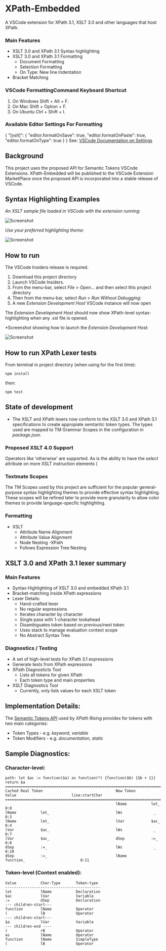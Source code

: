 # XPath-Embedded

A VSCode extension for XPath 3.1, XSLT 3.0 and other languages that host XPath.

### Main Features
- XSLT 3.0 and XPath 3.1 Syntax highlighting
- XSLT 3.0 and XPath 3.1 Formatting
  - Document Formatting
  - Selection Formatting
  - On Type: New line Indentation
- Bracket Matching

### VSCode FormattingCommand Keyboard Shortcut
1. On Windows Shift + Alt + F.
2. On Mac Shift + Option + F.
3. On Ubuntu Ctrl + Shift + I.

### Available Editor Settings For Formatting
{
  "[xslt]": {
    "editor.formatOnSave": true,
    "editor.formatOnPaste": true,
    "editor.formatOnType": true
  }
}
See: [VSCode Documentation on Settings](https://code.visualstudio.com/docs/getstarted/settings)

## Background

This project uses the proposed API for Semantic Tokens VSCode Extensions. XPath-Embedded will be published to the VSCode Extension MarketPlace once the proposed API is incorporated into a stable release of VSCode.

## Syntax Highlighting Examples

_An XSLT sample file loaded in VSCode with the extension running:_

![Screenshot](resources/images/xslt-demo2.png)

_Use your preferred highlighting theme:_

![Screenshot](resources/images/xslt-demo3.png)

## How to run

The VSCode Insiders release is required. 

1. Download this project directory
2. Launch VSCode Insiders.  
3. From the menu-bar, select *File* > *Open...* and then select this project directory
4. Then from the menu-bar, select *Run* > *Run Without Debugging*:
5. A new *Extension Development Host* VSCode instance will now open

The *Extension Development Host* should now show XPath-level syntax-highlighting when any .xsl file is opened.

*Screenshot showing how to launch the *Extension Development Host*:

![Screenshot](resources/images/run-extension.png)

## How to run XPath Lexer tests

From terminal in project directory (when using for the first time):

 ```npm install```

 then:

 ```npm test```


## State of development

- The XSLT and XPath lexers now conform to the XSLT 3.0 and XPath 3.1 specifications to create appropiate semtantic token types. The types used are mapped to TM Grammar Scopes in the configuration in *package.json*.

### Proposed XSLT 4.0 Support
Operators like 'otherwise' are supported. As is the ability to have the *select* attribute on more XSLT instruction elements (

### Textmate Scopes 
The TM Scopes used by this project are sufficient for the popular general-purpose syntax highlighting themes to provide effective syntax highlighting. These scopes will be refined later to provide more granularity to allow color themes to provide language-specfic highlighting.

### Formatting
- XSLT
  - Attribute Name Alignment
  - Attribute Value Alignment
  - Node Nesting
-XPath
  - Follows Expression Tree Nesting


## XSLT 3.0 and XPath 3.1 lexer summary

### Main Features
- Syntax Highlighting of XSLT 3.0 and embedded XPath 3.1
- Bracket-matching inside XPath expressions
- Lexer Details:
	- Hand-crafted lexer
	- No regular expressions
	- Iterates character by character
	- Single pass with 1-character lookahead
	- Disambiguates token based on previous/next token
	- Uses stack to manage evaluation context scope
	- No Abstract Syntax Tree.

### Diagnostics / Testing
- A set of high-level tests for XPath 3.1 expressions
- Generate tests from XPath expressions
- XPath Diagnosticts Tool
	- Lists all tokens for given XPath
	- Each token type and main properties
- XSLT Diagnostics Tool
	- Currently, only lists values for each XSLT token
	
## Implementation Details:

The [Semantic Tokens API](https://github.com/microsoft/vscode/wiki/Semantic-Highlighting-Overview) used by *XPath Rising* provides for tokens with two main categories:
- Token Types - e.g. *keyword*, *variable*
- Token Modifiers - e.g. *documentation*, *static* 

## Sample Diagnostics:

### Character-level:
```
path: let $ac := function($a) as function(*) {function($b) {$b + 1}} return $a
===============================================================================================================
Cached Real Token                                 New Token       Value                         line:startChar
===============================================================================================================
                                                  lName           let_                              0:0
lName           let_                              lWs              _                                0:3
lName           let_                              lVar            $ac_                              0:4
lVar            $ac_                              lWs              _                                0:7
lVar            $ac_                              dSep            :=_                               0:8
dSep            :=_                               lWs              _                                0:10
dSep            :=_                               lName           function_                         0:11
```
### Token-level (Context enabled):

```
Value           Char-Type       Token-type
-------------------------------------------
let             lName           Declaration
$ac             lVar            Variable
:=              dSep            Declaration
--- children-start---
function        lName           Operator
(               lB              Operator
--- children-start---
$a              lVar            Variable
--- children-end ----
)               rB              Operator
as              lName           Operator
function        lName           SimpleType
(               lB              Operator
